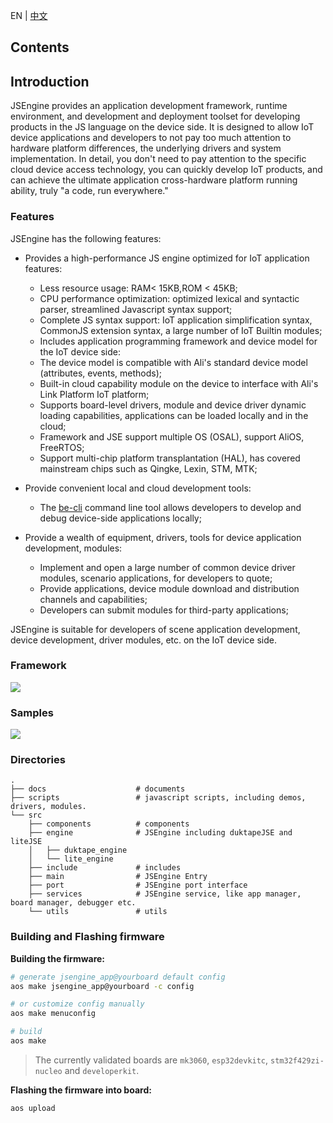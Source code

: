 EN | [中文](./README-zh.md)

## Contents

## Introduction

JSEngine provides an application development framework, runtime environment, and development and deployment toolset for developing products in the JS language on the device side. It is designed to allow IoT device applications and developers to not pay too much attention to hardware platform differences, the underlying drivers and system implementation. In detail, you don't need to pay attention to the specific cloud device access technology, you can quickly develop IoT products, and can achieve the ultimate application cross-hardware platform running ability, truly "a code, run everywhere."

### Features

JSEngine has the following features:

* Provides a high-performance JS engine optimized for IoT application features:
    * Less resource usage: RAM< 15KB,ROM < 45KB;
    * CPU performance optimization: optimized lexical and syntactic parser, streamlined Javascript syntax support;
    * Complete JS syntax support: IoT application simplification syntax, CommonJS extension syntax, a large number of IoT Builtin modules;
    * Includes application programming framework and device model for the IoT device side:
    * The device model is compatible with Ali's standard device model (attributes, events, methods);
    * Built-in cloud capability module on the device to interface with Ali's Link Platform IoT platform;
    * Supports board-level drivers, module and device driver dynamic loading capabilities, applications can be loaded locally and in the cloud;
    * Framework and JSE support multiple OS (OSAL), support AliOS, FreeRTOS;
    * Support multi-chip platform transplantation (HAL), has covered mainstream chips such as Qingke, Lexin, STM, MTK;
* Provide convenient local and cloud development tools:
    * The [be-cli](https://www.npmjs.com/package/be-cli) command line tool allows developers to develop and debug device-side applications locally;

* Provide a wealth of equipment, drivers, tools for device application development, modules:
    * Implement and open a large number of common device driver modules, scenario applications, for developers to quote;
    * Provide applications, device module download and distribution channels and capabilities;
    * Developers can submit modules for third-party applications;

JSEngine is suitable for developers of scene application development, device development, driver modules, etc. on the IoT device side.

### Framework

![](https://img.alicdn.com/tfs/TB18W2gkoT1gK0jSZFhXXaAtVXa-2387-1558.png)

### Samples

![](https://yuque.antfin-inc.com/api/filetransfer/images?url=https%3A%2F%2Fimg.alicdn.com%2Ftfs%2FTB1vO3JiET1gK0jSZFhXXaAtVXa-1024-720.gif&sign=99c20b6f96feb960affca12d0dd547e663ba79805bde75b996783a6580817fbd)

### Directories

```
.
├── docs                    # documents
├── scripts                 # javascript scripts, including demos, drivers, modules.
└── src
    ├── components          # components
    ├── engine              # JSEngine including duktapeJSE and liteJSE
    │   ├── duktape_engine
    │   └── lite_engine
    ├── include             # includes
    ├── main                # JSEngine Entry
    ├── port                # JSEngine port interface
    ├── services            # JSEngine service, like app manager, board manager, debugger etc.
    └── utils               # utils
```

### Building and Flashing firmware

**Building the firmware:**

```sh
# generate jsengine_app@yourboard default config
aos make jsengine_app@yourboard -c config

# or customize config manually
aos make menuconfig

# build
aos make
```

> The currently validated boards are `mk3060`, `esp32devkitc`, `stm32f429zi-nucleo` and `developerkit`.

**Flashing the firmware into board:**

```sh
aos upload
```